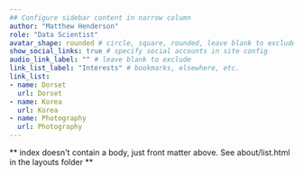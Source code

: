 ```yaml
---
## Configure sidebar content in narrow column
author: "Matthew Henderson"
role: "Data Scientist"
avatar_shape: rounded # circle, square, rounded, leave blank to exclude
show_social_links: true # specify social accounts in site config
audio_link_label: "" # leave blank to exclude
link_list_label: "Interests" # bookmarks, elsewhere, etc.
link_list:
- name: Dorset
  url: Dorset
- name: Korea
  url: Korea
- name: Photography
  url: Photography
---
```


** index doesn't contain a body, just front matter above.
See about/list.html in the layouts folder **
